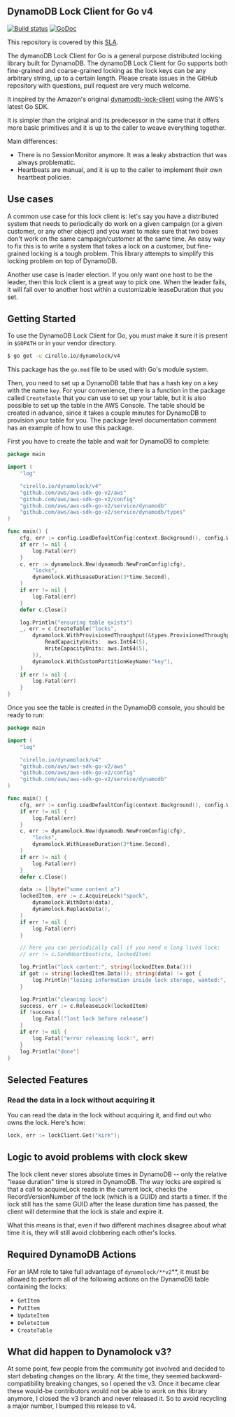## DynamoDB Lock Client for Go v4

[![Build status](https://github.com/cirello-io/dynamolock/actions/workflows/v4.yml/badge.svg)](https://github.com/cirello-io/dynamolock/actions/workflows/v4.yml)
[![GoDoc](https://pkg.go.dev/badge/cirello.io/dynamolock/v4)](https://pkg.go.dev/cirello.io/dynamolock/v4)

This repository is covered by this [SLA](https://github.com/cirello-io/public/blob/master/SLA.md).

The dymanoDB Lock Client for Go is a general purpose distributed locking library
built for DynamoDB. The dynamoDB Lock Client for Go supports both fine-grained
and coarse-grained locking as the lock keys can be any arbitrary string, up to a
certain length. Please create issues in the GitHub repository with questions,
pull request are very much welcome.

It inspired by the Amazon's original [dynamodb-lock-client](https://github.com/awslabs/dynamodb-lock-client) using the AWS's latest Go SDK.

It is simpler than the original and its predecessor in the same that it offers
more basic primitives and it is up to the caller to weave everything together.

Main differences:
- There is no SessionMonitor anymore. It was a leaky abstraction that was always
problematic.
- Heartbeats are manual, and it is up to the caller to implement their own
heartbeat policies.

## Use cases
A common use case for this lock client is:
let's say you have a distributed system that needs to periodically do work on a
given campaign (or a given customer, or any other object) and you want to make
sure that two boxes don't work on the same campaign/customer at the same time.
An easy way to fix this is to write a system that takes a lock on a customer,
but fine-grained locking is a tough problem. This library attempts to simplify
this locking problem on top of DynamoDB.

Another use case is leader election. If you only want one host to be the leader,
then this lock client is a great way to pick one. When the leader fails, it will
fail over to another host within a customizable leaseDuration that you set.

## Getting Started
To use the DynamoDB Lock Client for Go, you must make it sure it is present in
`$GOPATH` or in your vendor directory.

```sh
$ go get -u cirello.io/dynamolock/v4
```

This package has the `go.mod` file to be used with Go's module system.

Then, you need to set up a DynamoDB table that has a hash key on a key with the
name `key`. For your convenience, there is a function in the package called
`CreateTable` that you can use to set up your table, but it is also possible to
set up the table in the AWS Console. The table should be created in advance,
since it takes a couple minutes for DynamoDB to provision your table for you.
The package level documentation comment has an example of how to use this
package.

First you have to create the table and wait for DynamoDB to complete:
```Go
package main

import (
	"log"

	"cirello.io/dynamolock/v4"
	"github.com/aws/aws-sdk-go-v2/aws"
	"github.com/aws/aws-sdk-go-v2/config"
	"github.com/aws/aws-sdk-go-v2/service/dynamodb"
	"github.com/aws/aws-sdk-go-v2/service/dynamodb/types"
)

func main() {
	cfg, err := config.LoadDefaultConfig(context.Background(), config.WithRegion("us-west-2"))
	if err != nil {
		log.Fatal(err)
	}
	c, err := dynamolock.New(dynamodb.NewFromConfig(cfg),
		"locks",
		dynamolock.WithLeaseDuration(3*time.Second),
	)
	if err != nil {
		log.Fatal(err)
	}
	defer c.Close()

	log.Println("ensuring table exists")
	_, err = c.CreateTable("locks",
		dynamolock.WithProvisionedThroughput(&types.ProvisionedThroughput{
			ReadCapacityUnits:  aws.Int64(5),
			WriteCapacityUnits: aws.Int64(5),
		}),
		dynamolock.WithCustomPartitionKeyName("key"),
	)
	if err != nil {
		log.Fatal(err)
	}
}
```

Once you see the table is created in the DynamoDB console, you should be ready
to run:

```Go
package main

import (
	"log"

	"cirello.io/dynamolock/v4"
	"github.com/aws/aws-sdk-go-v2/aws"
	"github.com/aws/aws-sdk-go-v2/config"
	"github.com/aws/aws-sdk-go-v2/service/dynamodb"
)

func main() {
	cfg, err := config.LoadDefaultConfig(context.Background(), config.WithRegion("us-west-2"))
	if err != nil {
		log.Fatal(err)
	}
	c, err := dynamolock.New(dynamodb.NewFromConfig(cfg),
		"locks",
		dynamolock.WithLeaseDuration(3*time.Second),
	)
	if err != nil {
		log.Fatal(err)
	}
	defer c.Close()

	data := []byte("some content a")
	lockedItem, err := c.AcquireLock("spock",
		dynamolock.WithData(data),
		dynamolock.ReplaceData(),
	)
	if err != nil {
		log.Fatal(err)
	}

	// here you can periodically call if you need a long lived lock:
	// err := c.SendHeartbeat(ctx, lockedItem)

	log.Println("lock content:", string(lockedItem.Data()))
	if got := string(lockedItem.Data()); string(data) != got {
		log.Println("losing information inside lock storage, wanted:", string(data), " got:", got)
	}

	log.Println("cleaning lock")
	success, err := c.ReleaseLock(lockedItem)
	if !success {
		log.Fatal("lost lock before release")
	}
	if err != nil {
		log.Fatal("error releasing lock:", err)
	}
	log.Println("done")
}
```

## Selected Features

### Read the data in a lock without acquiring it
You can read the data in the lock without acquiring it, and find out who owns
the lock. Here's how:
```Go
lock, err := lockClient.Get("kirk");
```

## Logic to avoid problems with clock skew
The lock client never stores absolute times in DynamoDB -- only the relative
"lease duration" time is stored in DynamoDB. The way locks are expired is that a
call to acquireLock reads in the current lock, checks the RecordVersionNumber of
the lock (which is a GUID) and starts a timer. If the lock still has the same
GUID after the lease duration time has passed, the client will determine that
the lock is stale and expire it.

What this means is that, even if two different machines disagree about what time
it is, they will still avoid clobbering each other's locks.

## Required DynamoDB Actions
For an IAM role to take full advantage of `dynamolock/**v2`**, it must be allowed to
perform all of the following actions on the DynamoDB table containing the locks:

* `GetItem`
* `PutItem`
* `UpdateItem`
* `DeleteItem`
* `CreateTable`


## What did happen to Dynamolock v3?

At some point, few people from the community got involved and decided to start
debating changes on the library. At the time, they seemed backward-compatibility
breaking changes, so I opened the v3. Once it became clear these would-be
contributors would not be able to work on this library anymore, I closed the v3
branch and never released it. So to avoid recycling a major number, I bumped
this release to v4.
